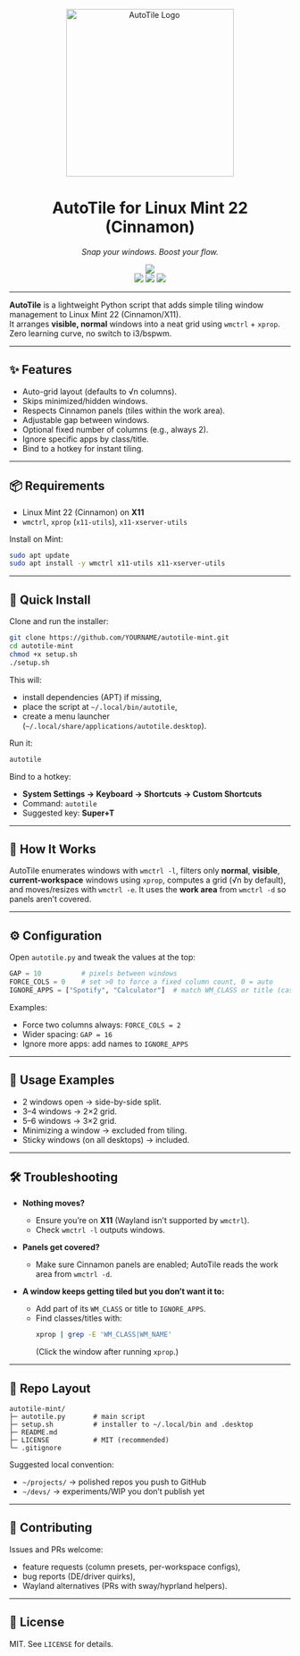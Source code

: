 <p align="center">
  <img src="docs/assets/autotile-logo.png" width="300px" alt="AutoTile Logo" />
</p>

<h1 align="center">AutoTile for Linux Mint 22 (Cinnamon)</h1>
<p align="center"><i>Snap your windows. Boost your flow.</i></p>

<p align="center">
  <a href="https://ko-fi.com/gusinfosec"><img src="https://img.shields.io/badge/Support%20me%20on-Ko--fi-FF5E5B?logo=ko-fi&logoColor=white" /></a><br/>
  <img src="https://img.shields.io/badge/license-MIT-green.svg"/>
  <img src="https://img.shields.io/badge/status-stable-brightgreen"/>
  <img src="https://img.shields.io/github/stars/gusinfosec/autotile-mint?style=social"/>
</p>


---

**AutoTile** is a lightweight Python script that adds simple tiling window management to Linux Mint 22 (Cinnamon/X11).  
It arranges **visible, normal** windows into a neat grid using `wmctrl` + `xprop`. Zero learning curve, no switch to i3/bspwm.

---

## ✨ Features

- Auto-grid layout (defaults to √n columns).
- Skips minimized/hidden windows.
- Respects Cinnamon panels (tiles within the work area).
- Adjustable gap between windows.
- Optional fixed number of columns (e.g., always 2).
- Ignore specific apps by class/title.
- Bind to a hotkey for instant tiling.

---

## 📦 Requirements

- Linux Mint 22 (Cinnamon) on **X11**
- `wmctrl`, `xprop` (`x11-utils`), `x11-xserver-utils`

Install on Mint:
```bash
sudo apt update
sudo apt install -y wmctrl x11-utils x11-xserver-utils
```

---

## 🚀 Quick Install

Clone and run the installer:

```bash
git clone https://github.com/YOURNAME/autotile-mint.git
cd autotile-mint
chmod +x setup.sh
./setup.sh
```

This will:
- install dependencies (APT) if missing,
- place the script at `~/.local/bin/autotile`,
- create a menu launcher (`~/.local/share/applications/autotile.desktop`).

Run it:
```bash
autotile
```

Bind to a hotkey:
- **System Settings → Keyboard → Shortcuts → Custom Shortcuts**
- Command: `autotile`
- Suggested key: **Super+T**

---

## 🧠 How It Works

AutoTile enumerates windows with `wmctrl -l`, filters only **normal**, **visible**, **current-workspace** windows using `xprop`, computes a grid (√n by default), and moves/resizes with `wmctrl -e`. It uses the **work area** from `wmctrl -d` so panels aren’t covered.

---

## ⚙️ Configuration

Open `autotile.py` and tweak the values at the top:

```python
GAP = 10          # pixels between windows
FORCE_COLS = 0    # set >0 to force a fixed column count, 0 = auto
IGNORE_APPS = ["Spotify", "Calculator"]  # match WM_CLASS or title (case-insensitive)
```

Examples:
- Force two columns always: `FORCE_COLS = 2`
- Wider spacing: `GAP = 16`
- Ignore more apps: add names to `IGNORE_APPS`

---

## 🧪 Usage Examples

- 2 windows open → side-by-side split.  
- 3–4 windows → 2×2 grid.  
- 5–6 windows → 3×2 grid.  
- Minimizing a window → excluded from tiling.  
- Sticky windows (on all desktops) → included.  

---

## 🛠 Troubleshooting

- **Nothing moves?**  
  - Ensure you’re on **X11** (Wayland isn’t supported by `wmctrl`).  
  - Check `wmctrl -l` outputs windows.  

- **Panels get covered?**  
  - Make sure Cinnamon panels are enabled; AutoTile reads the work area from `wmctrl -d`.  

- **A window keeps getting tiled but you don’t want it to:**  
  - Add part of its `WM_CLASS` or title to `IGNORE_APPS`.  
  - Find classes/titles with:  
    ```bash
    xprop | grep -E 'WM_CLASS|WM_NAME'
    ```  
    (Click the window after running `xprop`.)  

---

## 📁 Repo Layout

```
autotile-mint/
├─ autotile.py       # main script
├─ setup.sh          # installer to ~/.local/bin and .desktop
├─ README.md
├─ LICENSE           # MIT (recommended)
└─ .gitignore
```

Suggested local convention:
- `~/projects/` → polished repos you push to GitHub  
- `~/devs/`     → experiments/WIP you don’t publish yet  

---

## 🤝 Contributing

Issues and PRs welcome:
- feature requests (column presets, per-workspace configs),
- bug reports (DE/driver quirks),
- Wayland alternatives (PRs with sway/hyprland helpers).

---

## 📝 License

MIT. See `LICENSE` for details.
